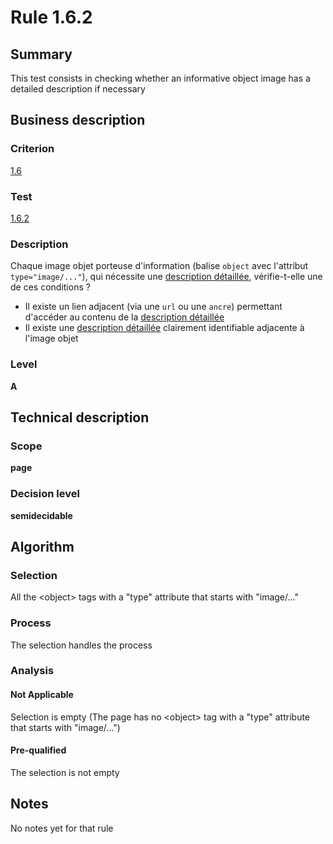 # Rule 1.6.2
## Summary

This test consists in checking whether an informative object image has a
detailed description if necessary

## Business description

### Criterion

[1.6](http://references.modernisation.gouv.fr/sites/default/files/RGAA3_RC2-1/referentiel_technique.htm#crit-1-6)

### Test

[1.6.2](http://references.modernisation.gouv.fr/sites/default/files/RGAA3_RC2-1/referentiel_technique.htm#test-1-6-2)

### Description

Chaque image objet porteuse d'information (balise `object` avec l'attribut `type="image/..."`), qui n&eacute;cessite une <a href="http://references.modernisation.gouv.fr/sites/default/files/RGAA3_RC2-1/glossaire.htm#mDescDetaillee">description d&eacute;taill&eacute;e</a>, v&eacute;rifie-t-elle une de ces conditions ? 
 
 * Il existe un lien adjacent (via une `url` ou une `ancre`) permettant d'acc&eacute;der au contenu de la <a href="http://references.modernisation.gouv.fr/sites/default/files/RGAA3_RC2-1/glossaire.htm#mDescDetaillee">description d&eacute;taill&eacute;e</a> 
 * Il existe une <a href="http://references.modernisation.gouv.fr/sites/default/files/RGAA3_RC2-1/glossaire.htm#mDescDetaillee">description d&eacute;taill&eacute;e</a> clairement identifiable adjacente &agrave; l'image objet 


### Level

**A**

## Technical description

### Scope

**page**

### Decision level

**semidecidable**

## Algorithm

### Selection

All the <object\> tags with a "type" attribute that starts with
"image/..."

### Process

The selection handles the process

### Analysis

#### Not Applicable

Selection is empty (The page has no <object\> tag with a "type"
attribute that starts with "image/...")

#### Pre-qualified

The selection is not empty

## Notes

No notes yet for that rule
